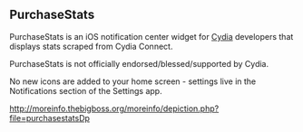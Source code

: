 PurchaseStats
-------------

PurchaseStats is an iOS notification center widget for [Cydia](https://cydia.saurik.com/) developers that displays stats scraped from Cydia Connect.

PurchaseStats is not officially endorsed/blessed/supported by Cydia.

No new icons are added to your home screen - settings live in the Notifications section of the Settings app.

http://moreinfo.thebigboss.org/moreinfo/depiction.php?file=purchasestatsDp
